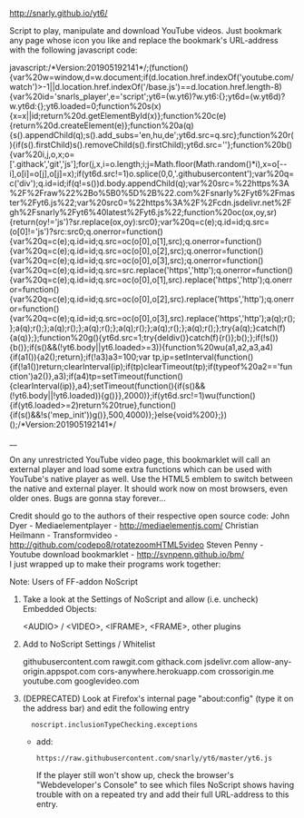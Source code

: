 http://snarly.github.io/yt6/

Script to play, manipulate and download YouTube videos. Just bookmark any page whose icon you like and replace the bookmark's URL-address with the following javascript code:

javascript:/\*Version:201905192141\*/;(function(){var%20w=window,d=w.document;if(d.location.href.indexOf('youtube.com/watch')>-1||d.location.href.indexOf('/base.js')==d.location.href.length-8){var%20id='snarls_player',e='script';yt6=(w.yt6)?w.yt6:{};yt6d=(w.yt6d)?w.yt6d:{};yt6.loaded=0;function%20s(x){x=x||id;return%20d.getElementById(x)};function%20c(e){return%20d.createElement(e)};function%20a(q){s().appendChild(q);s().add_subs='en,hu,de';yt6d.src=q.src};function%20r(){if(s().firstChild)s().removeChild(s().firstChild);yt6d.src=''};function%20b(){var%20i,j,o,x;o=['.githack','git','js'];for(j,x,i=o.length;i;j=Math.floor(Math.random()*i),x=o[--i],o[i]=o[j],o[j]=x);if(yt6d.src!=1)o.splice(0,0,'.githubusercontent');var%20q=c('div');q.id=id;if(q!=s())d.body.appendChild(q);var%20src=%22https%3A%2F%2Fraw%22%2Bo%5B0%5D%2B%22.com%2Fsnarly%2Fyt6%2Fmaster%2Fyt6.js%22;var%20src0=%22https%3A%2F%2Fcdn.jsdelivr.net%2Fgh%2Fsnarly%2Fyt6%40latest%2Fyt6.js%22;function%20oc(ox,oy,sr){return(oy!='js')?sr.replace(ox,oy):src0};var%20q=c(e);q.id=id;q.src=(o[0]!='js')?src:src0;q.onerror=function(){var%20q=c(e);q.id=id;q.src=oc(o[0],o[1],src);q.onerror=function(){var%20q=c(e);q.id=id;q.src=oc(o[0],o[2],src);q.onerror=function(){var%20q=c(e);q.id=id;q.src=oc(o[0],o[3],src);q.onerror=function(){var%20q=c(e);q.id=id;q.src=src.replace('https','http');q.onerror=function(){var%20q=c(e);q.id=id;q.src=oc(o[0],o[1],src).replace('https','http');q.onerror=function(){var%20q=c(e);q.id=id;q.src=oc(o[0],o[2],src).replace('https','http');q.onerror=function(){var%20q=c(e);q.id=id;q.src=oc(o[0],o[3],src).replace('https','http');a(q);r();};a(q);r();};a(q);r();};a(q);r();};a(q);r();};a(q);r();};a(q);r();};try{a(q);}catch(f){a(q)};};function%20g(){yt6d.src=1;try{deldiv()}catch(f){r()};b();};if(!s()){b()};if(s()&&(!yt6.body||yt6.loaded>=3)){function%20wu(a1,a2,a3,a4){if(a1()){a2();return};if(!a3)a3=100;var tp,ip=setInterval(function(){if(!a1())return;clearInterval(ip);if(tp)clearTimeout(tp);if(typeof%20a2=='function')a2()},a3);if(a4)tp=setTimeout(function(){clearInterval(ip)},a4);setTimeout(function(){if(s()&&(!yt6.body||!yt6.loaded)){g()}},2000)};if(yt6d.src!=1)wu(function(){if(yt6.loaded>=2)return%20true},function(){if(s()&&!s('mep_init'))g()},500,4000)};}else{void%200};})();/\*Version:201905192141\*/


__

On any unrestricted YouTube video page, this bookmarklet will call an external player and load some extra functions which can be used with YouTube's native player as well. Use the HTML5 emblem to switch between the native and external player. It should work now on most browsers, even older ones. Bugs are gonna stay forever...


Credit should go to the authors of their respective open source code:
   John Dyer - Mediaelementplayer - http://mediaelementjs.com/
   Christian Heilmann - Transformvideo - http://github.com/codepo8/rotatezoomHTML5video
   Steven Penny - Youtube download bookmarklet - http://svnpenn.github.io/bm/   
I just wrapped up to make their programs work together:



Note: Users of FF-addon NoScript

1. Take a look at the Settings of NoScript and allow (i.e. uncheck) Embedded Objects:

      \<AUDIO\> / \<VIDEO\>,
      \<IFRAME\>,
      \<FRAME\>,
      other plugins

2. Add to NoScript Settings / Whitelist

      githubusercontent.com
      rawgit.com
      githack.com
      jsdelivr.com 
      allow-any-origin.appspot.com
      cors-anywhere.herokuapp.com
      crossorigin.me
      youtube.com
      googlevideo.com


3. (DEPRECATED) Look at Firefox's internal page "about:config" (type it on the address bar) and edit the following entry
      
         noscript.inclusionTypeChecking.exceptions
   - add:
   
         https://raw.githubusercontent.com/snarly/yt6/master/yt6.js

      If the player still won't show up, check the browser's "Webdeveloper's Console" to see which files
      NoScript shows having trouble with on a repeated try and add their full URL-address to this entry.

